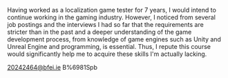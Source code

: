 Having worked as a localization game tester for 7 years, I would intend to continue working in the gaming industry. However, I noticed from several job postings and the interviews I had so far that the requirements are stricter than in the past and a deeper understanding of the game development process, from knowledge of game engines such as Unity and Unreal Engine and programming, is essential. Thus, I repute this course would significantly help me to acquire these skills I'm actually lacking.

20242464@bfei.ie
B%6981Spb